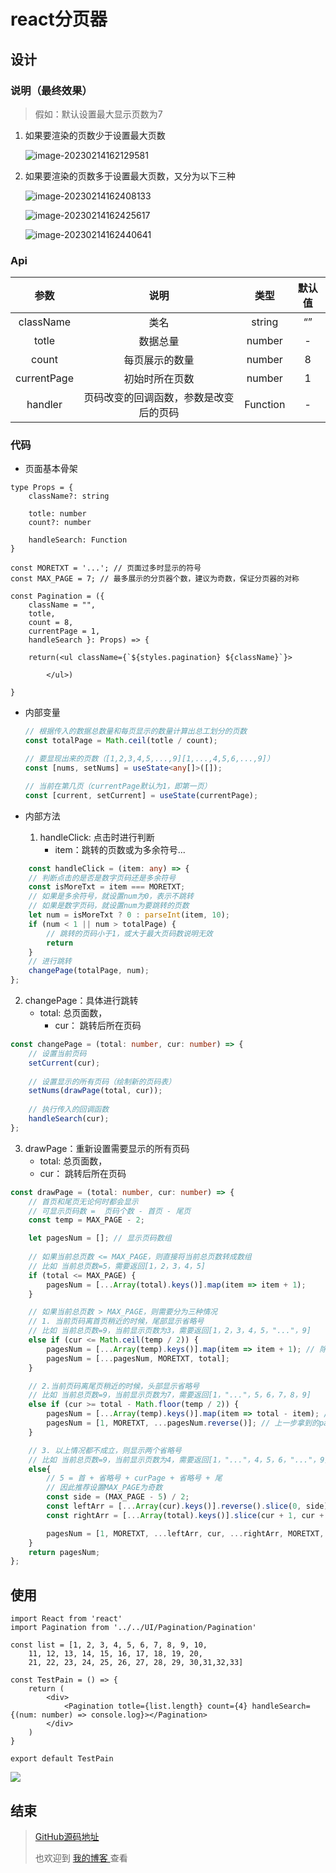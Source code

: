# react分页器

## 设计

### 说明（最终效果）

> 假如：默认设置最大显示页数为7

1. 如果要渲染的页数少于设置最大页数

   ![image-20230214162129581](https://shuihuaphoto.oss-cn-beijing.aliyuncs.com/components/react/pagination/image-20230214162129581.png)

2. 如果要渲染的页数多于设置最大页数，又分为以下三种

   ![image-20230214162408133](https://shuihuaphoto.oss-cn-beijing.aliyuncs.com/components/react/pagination/image-20230214162408133.png)

   ![image-20230214162425617](https://shuihuaphoto.oss-cn-beijing.aliyuncs.com/components/react/pagination/image-20230214162425617.png)

   ![image-20230214162440641](https://shuihuaphoto.oss-cn-beijing.aliyuncs.com/components/react/pagination/image-20230214162440641.png)

### Api

|    参数     |                  说明                  |   类型   | 默认值 |
| :---------: | :------------------------------------: | :------: | :----: |
|  className  |                  类名                  |  string  |   “”   |
|    totle    |                数据总量                |  number  |   -    |
|    count    |             每页展示的数量             |  number  |   8    |
| currentPage |             初始时所在页数             |  number  |   1    |
|   handler   | 页码改变的回调函数，参数是改变后的页码 | Function |   -    |

### 代码

- 页面基本骨架

```tsx
type Props = {
    className?: string

    totle: number
    count?: number

    handleSearch: Function
}

const MORETXT = '...'; // 页面过多时显示的符号
const MAX_PAGE = 7; // 最多展示的分页器个数，建议为奇数，保证分页器的对称

const Pagination = ({
    className = "",
    totle,
    count = 8,
    currentPage = 1,
    handleSearch }: Props) => {
    
    return(<ul className={`${styles.pagination} ${className}`}>

        </ul>)
    
}
```

- 内部变量

  ```ts
  // 根据传入的数据总数量和每页显示的数量计算出总工划分的页数
  const totalPage = Math.ceil(totle / count);
  
  // 要显现出来的页数（[1,2,3,4,5,...,9][1,...,4,5,6,...,9]）
  const [nums, setNums] = useState<any[]>([]);
  
  // 当前在第几页（currentPage默认为1，即第一页）
  const [current, setCurrent] = useState(currentPage);
  ```

- 内部方法

  1. handleClick: 点击时进行判断
     * item：跳转的页数或为多余符号...

```ts
    const handleClick = (item: any) => {
    // 判断点击的是否是数字页码还是多余符号
    const isMoreTxt = item === MORETXT;
    // 如果是多余符号，就设置num为0，表示不跳转
    // 如果是数字页码，就设置num为要跳转的页数
    let num = isMoreTxt ? 0 : parseInt(item, 10);
    if (num < 1 || num > totalPage) {
        // 跳转的页码小于1，或大于最大页码数说明无效
        return
    }
    // 进行跳转
    changePage(totalPage, num);
};
```

2. changePage：具体进行跳转
    * total: 总页面数，
      * cur： 跳转后所在页码

```ts
const changePage = (total: number, cur: number) => {
	// 设置当前页码
    setCurrent(cur);
    
    // 设置显示的所有页码（绘制新的页码表）
    setNums(drawPage(total, cur));
    
    // 执行传入的回调函数
    handleSearch(cur);
};
```

3. drawPage：重新设置需要显示的所有页码
   * total: 总页面数，
    * cur： 跳转后所在页码

```ts
const drawPage = (total: number, cur: number) => {
    // 首页和尾页无论何时都会显示
    // 可显示页码数 =  页码个数 - 首页 - 尾页
    const temp = MAX_PAGE - 2;

    let pagesNum = []; // 显示页码数组
    
    // 如果当前总页数 <= MAX_PAGE，则直接将当前总页数转成数组
    // 比如 当前总页数=5，需要返回[1，2，3，4，5]
    if (total <= MAX_PAGE) {
        pagesNum = [...Array(total).keys()].map(item => item + 1);
    }

    // 如果当前总页数 > MAX_PAGE，则需要分为三种情况
    // 1. 当前页码离首页稍近的时候，尾部显示省略号
    // 比如 当前总页数=9，当前显示页数为3，需要返回[1，2，3，4，5，"..."，9]
    else if (cur <= Math.ceil(temp / 2)) {
        pagesNum = [...Array(temp).keys()].map(item => item + 1); // 除省略号和尾页之外的数字
        pagesNum = [...pagesNum, MORETXT, total];
    }

    // 2.当前页码离尾页稍近的时候，头部显示省略号
    // 比如 当前总页数=9，当前显示页数为7，需要返回[1，"..."，5，6，7，8，9]
    else if (cur >= total - Math.floor(temp / 2)) {
        pagesNum = [...Array(temp).keys()].map(item => total - item); // 除省略号和首页之外的数字
        pagesNum = [1, MORETXT, ...pagesNum.reverse()]; // 上一步拿到的pagesNum是倒序的，所以需要反转一下
    }

    // 3. 以上情况都不成立，则显示两个省略号
    // 比如 当前总页数=9，当前显示页数为4，需要返回[1，"..."，4，5，6，"..."，9]
    else{
        // 5 = 首 + 省略号 + curPage + 省略号 + 尾
        // 因此推荐设置MAX_PAGE为奇数
        const side = (MAX_PAGE - 5) / 2;
        const leftArr = [...Array(cur).keys()].reverse().slice(0, side); // cur左边的数组
        const rightArr = [...Array(total).keys()].slice(cur + 1, cur + side + 1); // cur右边的数组

        pagesNum = [1, MORETXT, ...leftArr, cur, ...rightArr, MORETXT, totalPage];
	}
    return pagesNum;
};
```

## 使用

```tsx
import React from 'react'
import Pagination from '../../UI/Pagination/Pagination'

const list = [1, 2, 3, 4, 5, 6, 7, 8, 9, 10,
    11, 12, 13, 14, 15, 16, 17, 18, 19, 20,
    21, 22, 23, 24, 25, 26, 27, 28, 29, 30,31,32,33]

const TestPain = () => {
    return (
        <div>
            <Pagination totle={list.length} count={4} handleSearch={(num: number) => console.log}></Pagination>
        </div>
    )
}

export default TestPain
```

![](https://shuihuaphoto.oss-cn-beijing.aliyuncs.com/components/react/pagination/pagin.gif)

## 结束

> [GitHub源码地址](https://github.com/MTTQ123/ReactGallery)
>
> 也欢迎到 [我的博客 ](https://home.shuihua.cc)查看


